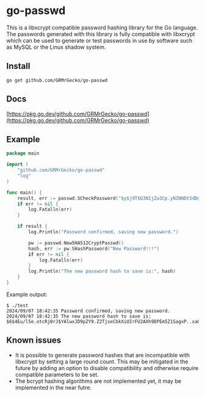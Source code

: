 # go-passwd

This is a libxcrypt compatible password hashing library for the Go language. The passwords generated with this library is fully compatible with libxcrypt which can be used to generate or test passwords in use by software such as MySQL or the Linux shadow system.

## Install

```
go get github.com/GRMrGecko/go-passwd
```

## Docs

[https://pkg.go.dev/github.com/GRMrGecko/go-passwd](https://pkg.go.dev/github.com/GRMrGecko/go-passwd)

## Example

```go
package main

import (
	"github.com/GRMrGecko/go-passwd"
	"log"
)

func main() {
	result, err := passwd.SCheckPassword("$y$j9T$Q3N1jZa3Cp.yNINNDt5dDgYkHU7k$9o7WJJB5F.tTEhZdz6T6LMWY/0C3JkhvmcNyUPvUBlC", "Test")
	if err != nil {
		log.Fatalln(err)
	}

	if result {
		log.Println("Password confirmed, saving new password.")

		pw := passwd.NewSHA512CryptPasswd()
		hash, err := pw.SHashPassword("New Password!!!")
		if err != nil {
			log.Fatalln(err)
		}
		log.Println("The new password hash to save is:", hash)
	}
}

```

Example output:
```
$ ./test
2024/09/07 18:42:35 Password confirmed, saving new password.
2024/09/07 18:42:35 The new password hash to save is: $6$4Eu/l5e.otcRj0rJ$YAlwxJD9pZY9.Z2TjseCbkXiUIrFU2AXh9DPEm5Z1SagxP..xaQCsz7jAgfW4nmUbLh.o23pEZGvvxPCLltf11
```

## Known issues

 - It is possible to generate password hashes that are incompatible with libxcrypt by setting a large round count. This may be mitigated in the future by adding an option to disable compatibility and otherwise require compatible parameters to be set.
 - The bcrypt hashing algorithms are not implemented yet, it may be implemented in the near futre.

